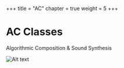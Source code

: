 +++
title = "AC"
chapter = true
weight = 5
+++


# AC Classes

 Algorithmic Composition & Sound Synthesis


![Alt text](https://github.com/Vasileios/ac-sc/tree/master/content/Introduction/images/rendering3.jpg "The Stormtroopocat")
